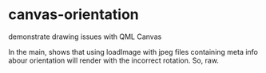 # canvas-orientation
demonstrate drawing issues with QML Canvas

In the main, shows that using loadImage with jpeg files containing meta info abour orientation will render with the incorrect rotation. So, raw.
